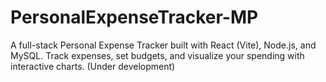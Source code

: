# PersonalExpenseTracker-MP
A full-stack Personal Expense Tracker built with React (Vite), Node.js, and MySQL. Track expenses, set budgets, and visualize your spending with interactive charts.
(Under development)
